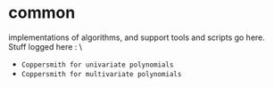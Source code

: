 # common

implementations of algorithms, and support tools and scripts go here. \
Stuff logged here : \
- `Coppersmith for univariate polynomials`
- `Coppersmith for multivariate polynomials`
